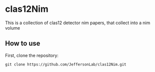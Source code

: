 # clas12Nim

This is a collection of clas12 detector nim papers, that collect into a nim volume

How to use
-------------


First, clone the repository: 

```git clone https://github.com/JeffersonLab/clas12Nim.git```


